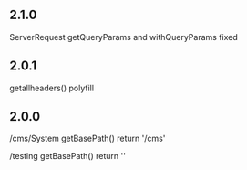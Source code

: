 ## 2.1.0
ServerRequest getQueryParams and withQueryParams fixed

## 2.0.1
getallheaders() polyfill

## 2.0.0

/cms/System
getBasePath() return '/cms' 

/testing
getBasePath() return '' 


